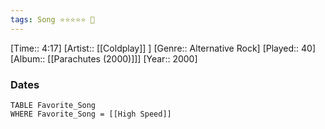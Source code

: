 ```yaml
---
tags: Song ⭐⭐⭐⭐⭐ 💛
---
```

[Time:: 4:17]
[Artist:: [[Coldplay]] ]
[Genre:: Alternative Rock]
[Played:: 40]
[Album:: [[Parachutes (2000)]]]
[Year:: 2000]
### Dates
````dataview
TABLE Favorite_Song
WHERE Favorite_Song = [[High Speed]]
````